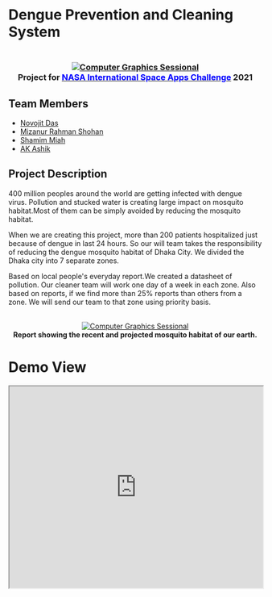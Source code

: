 # Dengue Prevention and Cleaning System

<h3 align="center">
  <br>
  <a href=""><img src="https://i.imgur.com/2ZTrFnQ.png" alt="Computer Graphics Sessional"></a>
  <br>
Project for <a href="https://www.spaceappschallenge.org/"><span style="color:blue;">NASA International Space Apps Challenge</span></a> 2021
  <br>
</h3>

## Team Members 
- [Novojit Das]()
- [Mizanur Rahman Shohan]()
- [Shamim Miah]()
- [AK Ashik]()

## Project Description 

400 million peoples around the world are getting infected with dengue virus. Pollution and stucked water is creating large impact on mosquito habitat.Most of them can be simply avoided by reducing the mosquito habitat.

When we are creating this project, more than 200 patients hospitalized just because of dengue in last 24 hours. So our will team takes the responsibility of reducing the dengue mosquito habitat of Dhaka City. We divided the Dhaka city into 7 separate zones.


Based on local people's everyday report.We created a datasheet of pollution. Our cleaner team will work one day of a week in each zone. Also based on reports, if we find more than 25% reports than others from a zone. We will send our team to that zone using priority basis. 

<p align="center">
  <br>
  <a href=""><img src="https://i.imgur.com/QzmkaNh.gif" alt="Computer Graphics Sessional"></a>
  <br>
  <strong>Report showing the recent and projected mosquito habitat of our earth.</strong>
  <br>
</p>

# Demo View

<iframe style="width:100%;height:400px" src="https://www.google.com/maps/d/embed?mid=1QyxIUaecnCVHygdtDl2ivEBj6S4aR881" ></iframe>




